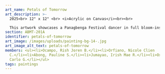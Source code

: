 ```yaml
---
art_name: Petals of Tomorrow
art_description: >-
  2025<br> 12" x 12" <br> <i>Acrylic on Canvas</i><br><br>

  This artwork showcases a Panagbenga Festival dancer in full bloom-inspired attire, gracefully positioned at the center, symbolizing tradition and culture. Behind her rises a futuristic cityscape filled with robots and drones, blending heritage with innovation in a vivid celebration of time and progress.
section: ABMT-201A
identifier: petals-of-tomorrow
art_image: /images/uploads/painting-bg-14-.jpg
art_image_alt_text: petals-of-tomorrow
members: <ul><li>Ocampo, Rish Joren B.</li><li>Orfiano, Nicole Clien
  C.</li><li>Abong, Pauline S.</li><li>Jumayao, Irish Mae R.</li><li>Oxina, Jhon
  Carlo G.</li></ul>
tags: paintings
---
```

